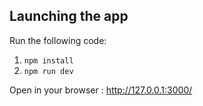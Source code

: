 ## Launching the app

Run the following code:

1. `npm install`
2. `npm run dev`

Open in your browser : http://127.0.0.1:3000/

